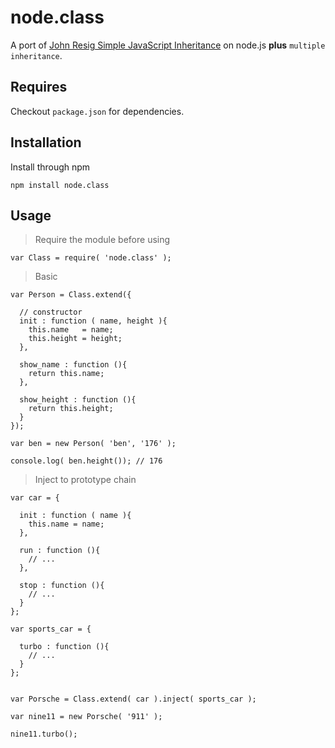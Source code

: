 # node.class

A port of [John Resig Simple JavaScript Inheritance](http://ejohn.org/blog/simple-javascript-inheritance/) on node.js **plus** `multiple inheritance`.



## Requires

Checkout `package.json` for dependencies.



## Installation

Install through npm

    npm install node.class



## Usage

> Require the module before using

    var Class = require( 'node.class' );

> Basic

    var Person = Class.extend({

      // constructor
      init : function ( name, height ){
        this.name   = name;
        this.height = height;
      },

      show_name : function (){
        return this.name;
      },

      show_height : function (){
        return this.height;
      }
    });

    var ben = new Person( 'ben', '176' );

    console.log( ben.height()); // 176

> Inject to prototype chain

    var car = {

      init : function ( name ){
        this.name = name;
      },

      run : function (){
        // ...
      },

      stop : function (){
        // ...
      }
    };

    var sports_car = {

      turbo : function (){
        // ...
      }
    };


    var Porsche = Class.extend( car ).inject( sports_car );

    var nine11 = new Porsche( '911' );

    nine11.turbo();
